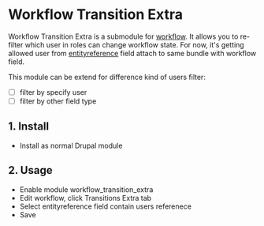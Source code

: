 Workflow Transition Extra
====

Workflow Transition Extra is a submodule for [workflow][1]. It allows you to re-filter which user in roles can change 
workflow state. For now, it's getting allowed user from [entityreference][2] field attach to same bundle with workflow 
field.

This module can be extend for difference kind of users filter:

- [ ] filter by specify user
- [ ] filter by other field type

## 1. Install

- Install as normal Drupal module

## 2. Usage

- Enable module workflow_transition_extra
- Edit workflow, click Transitions Extra tab
- Select entityreference field contain users referenece
- Save

[1]: https://www.drupal.org/project/workflow
[2]: https://www.drupal.org/project/entityreference
